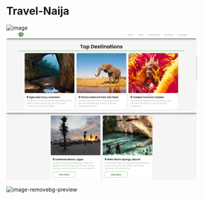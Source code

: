# Travel-Naija
![image](https://github.com/kechiemerole/Travel-Naija/assets/97633203/e4112014-65f1-4bf8-85f1-69292d96e4d6)
![Alt text](image-2.png)
![Alt text](image-5.png)

![image-removebg-preview](https://github.com/kechiemerole/Travel-Naija/assets/97633203/b2924449-8e5a-4582-bc4a-cdbcfd6bcc24)

